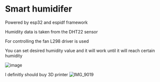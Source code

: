 
# Smart humidifer

Powered by esp32 and espidf framework

Humidity data is taken from the DHT22 sensor

For controlling the fan L298 driver is used

You can set desired humidity value and it will work until it will reach certain humidity

![image](https://user-images.githubusercontent.com/14968248/113302615-ef600180-9308-11eb-98d8-0654ab105305.png)

I definitly should buy 3D printer
![IMG_9019](https://user-images.githubusercontent.com/14968248/113305831-1966f300-930c-11eb-9f1d-2e37e1c5c48c.jpg)
